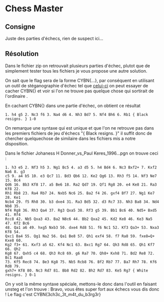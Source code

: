 # Chess Master

## Consigne

Juste des parties d'échecs, rien de suspect ici...

## Résolution

Dans le fichier zip on retrouvait plusieurs parties d'échec, plutot que de simplement tester tous les fichiers je vous propose une autre solution.

On sait que le flag sera de la forme CYBN{...}, par conséquent en utilisant un outil de stéganographie d'échec tel que 
[celui-ci](https://incoherency.co.uk/chess-steg/) on peut essayer de cacher CYBN{} et voir si l'on ne trouve pas quelque chose qui sortirait de l'ordinaire .

En cachant CYBN{} dans une partie d'échec, on obtient ce résultat
```
1. h4 g5 2. Nc3 f6 3. Na4 d6 4. Nh3 Bd7 5. Nf4 Bh6 6. Rb1 { Black resigns. } 1-0
```

On remarque une syntaxe qui est unique et que l'on ne retrouve pas dans les premiers fichiers de jeu d'échecs "{ Black resigns. }" il suffit donc de chercher 
quelquechose de similaire dans les fichiers mis a notre disposition.

Dans le fichier Johaness H Donner_vs_Paul Keres_1996...pgn on trouve ceci :
```
1. h3 e5 2. Nf3 h5 3. Ng1 Bc5 4. a3 d5 5. h4 Bd4 6. Nc3 Bxf2+ 7. Kxf2 Na6 8. g3
c5 9. a4 b5 10. e3 Qc7 11. Bd3 Qb6 12. Ke2 Qg6 13. Rh3 f5 14. Nf3 Ne7 15. Bc4
Qd6 16. Bb3 Kf8 17. a5 Be6 18. Ra2 Qd7 19. Qf1 Rg8 20. e4 Ke8 21. Ra3 Kf8 22.
Rh1 Rb8 23. Ra4 Rb7 24. Nxb5 Nc6 25. Ba2 f4 26. gxf4 Bf7 27. Ng1 Ke7 28. Ke1
Ncb4 29. f5 Rh8 30. b3 dxe4 31. Ra3 Bd5 32. d3 Rc7 33. Nh3 Ba8 34. Nd4 Nb8 35.
Nf4 Rg8 36. Rh3 Qa4 37. Rg3 Qxa5 38. Rf3 g5 39. Bb1 Bc6 40. Nd5+ Bxd5 41. Rf4
Rcc8 42. Nb5 Qxa3 43. Ba2 N8c6 44. Bb2 Qxa2 45. Kd2 Ke8 46. Ke3 Na5 47. Kf2 Bc6
48. Qa1 a6 49. hxg5 Nxb3 50. dxe4 Rd8 51. f6 Nc1 52. Kf3 Qa3+ 53. Nxa3 Kf8 54.
Qxc1 Ba4 55. Qg1 Na2 56. Qa1 Be8 57. Qh1 exf4 58. f7 Ra8 59. fxe8=Q+ Kxe8 60.
Kg2 f3+ 61. Kxf3 a5 62. Kf4 Nc1 63. Bxc1 Rg7 64. Qh3 Rd8 65. Qh1 Kf7 66. Qh2
Kg8 67. Qxh5 c4 68. Qh3 Rc8 69. g6 Ra7 70. Qh8+ Kxh8 71. Bd2 Re8 72. Bc1 Raa8
73. Kf5 Rec8 74. Be3 Kg8 75. Nb5 Rcb8 76. Bf2 Rb7 77. Ba7 Rh7 78. Kf6 Rd8 79.
gxh7+ Kf8 80. Nc3 Rd7 81. Bb8 Rd2 82. Bh2 Rd7 83. Ke5 Rg7 { White resigns. } 0-1
```

On y voit la même syntaxe spéciale, mettons-le donc dans l'outil en faisant unsteg et l'on trouve : Bravo, vous êtes super fort aux échecs vous dis donc !
Le flag c'est CYBN{3ch3c_3t_m4t_du_b3rg3r}
